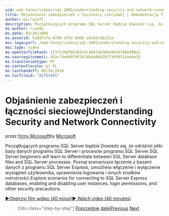 ```yaml
---
uid: web-forms/videos/sql-2005/understanding-security-and-network-connectivity
title: Objaśnienie zabezpieczeń i łączności sieciowej | Dokumentacja firmy Microsoft
author: microsoft
description: Początkujących programu SQL Server będzie Dowiedz się, że odróżnić pliki bazy danych programu SQL Server i procesów programu SQL Server. Poznaj scenariusze dotyczące nawiązywania połączenia z SQL Server E...
ms.author: riande
ms.date: 03/20/2006
ms.assetid: 5a0df3fa-07d9-4762-b9db-1824dcd8a31a
msc.legacyurl: /web-forms/videos/sql-2005/understanding-security-and-network-connectivity
msc.type: video
ms.openlocfilehash: 1f37c39df6b3b9c9c4847e038b490347888300a3
ms.sourcegitcommit: 45ac74e400f9f2b7dbded66297730f6f14a4eb25
ms.translationtype: MT
ms.contentlocale: pl-PL
ms.lasthandoff: 08/16/2018
ms.locfileid: "41753491"
---
```

<a name="understanding-security-and-network-connectivity"></a><span data-ttu-id="612a2-104">Objaśnienie zabezpieczeń i łączności sieciowej</span><span class="sxs-lookup"><span data-stu-id="612a2-104">Understanding Security and Network Connectivity</span></span>
====================
<span data-ttu-id="612a2-105">przez [firmy Microsoft](https://github.com/microsoft)</span><span class="sxs-lookup"><span data-stu-id="612a2-105">by [Microsoft](https://github.com/microsoft)</span></span>

<span data-ttu-id="612a2-106">Początkujących programu SQL Server będzie Dowiedz się, że odróżnić pliki bazy danych programu SQL Server i procesów programu SQL Server.</span><span class="sxs-lookup"><span data-stu-id="612a2-106">SQL Server beginners will learn to differentiate between SQL Server database files and SQL Server processes.</span></span> <span data-ttu-id="612a2-107">Poznaj scenariusze łączenie z bazami danych z programu SQL Server Express, umożliwia włączenie i wyłączenie wystąpień użytkownika, uprawnienia logowania i innych środków ostrożności.</span><span class="sxs-lookup"><span data-stu-id="612a2-107">Explore scenarios for connecting to SQL Server Express databases, enabling and disabling user instances, login permissions, and other security precautions.</span></span>

[<span data-ttu-id="612a2-108">&#9654;Obejrzyj film wideo (40 minut)</span><span class="sxs-lookup"><span data-stu-id="612a2-108">&#9654; Watch video (40 minutes)</span></span>](https://channel9.msdn.com/Blogs/ASP-NET-Site-Videos/understanding-security-and-network-connectivity)

> [!div class="step-by-step"]
> <span data-ttu-id="612a2-109">[Poprzednie](more-structured-query-language.md)
> [dalej](connecting-your-web-application-to-sql-server-2005-express-edition.md)</span><span class="sxs-lookup"><span data-stu-id="612a2-109">[Previous](more-structured-query-language.md)
[Next](connecting-your-web-application-to-sql-server-2005-express-edition.md)</span></span>
